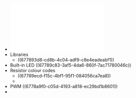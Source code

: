 - ![The Most Complete Starter Kit for MEGA V1.0.2021.05.13.pdf](../assets/The_Most_Complete_Starter_Kit_for_MEGA_V1.0.2021.05.13_1735955218038_0.pdf)
- Libraries
	- ((677893d8-cd8b-4c04-adf9-c8e4eadeabf1))
- Built-in LED ((67789c83-3af5-4da6-860f-7ac71780046c))
- Resistor colour codes
	- ((67789ecd-f15c-4bf1-95f1-084056ca7ea8))
	-
- PWM ((6778a9f0-c05d-4193-a818-ec29bd1b8601))
-